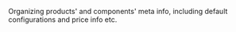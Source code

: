 Organizing products' and components' meta info, including default configurations and price info etc.

